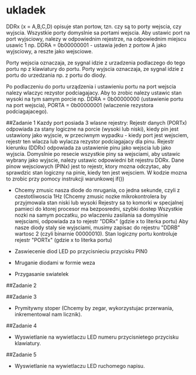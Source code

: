 # ukladek

DDRx (x = A,B,C,D) opisuje stan portow, tzn. czy są to porty wejscia, czy wyjscia.
Wszystkie porty domyslnie sa portami wejscia.
Aby ustawic port na port wyjsciowy, nalezy w odpowiednim rejestrze, na odpowiednim miejscu usawic 1
np. DDRA = 0b00000001 - ustawia jeden z portow A jako wyjsciowy, a reszte jako wejsciowe.

Porty wejscia oznaczaja, ze sygnal idzie z urzadzenia podlaczego do tego portu np z klawiatury do portu.
Porty wyjscia oznaczaja, ze sygnal idzie z portu do urzedzania np. z portu do diody.

Po podlaczeniu do portu urządzenia i ustawieniu portu na port wejscia nalezy wlaczyc rezystor podciagajacy.
Aby to zrobic nalezy ustawic stan wysoki na tym samym porcie np. DDRA = 0b00000000 (ustawienie portu na port wejscia),
PORTA = 0b00000001 (wlaczenie rezystora podciagajacego).

##Zadanie 1
Kazdy port posiada 3 wlasne rejestry:
Rejestr danych (PORTx) odpowiada za stany logiczne na porcie (wysoki lub niski), kiedy pin jest ustawiony jako wyjscie, w przeciwnym wypadku - kiedy port jest wejsciem, rejestr ten wlacza lub wylacza rezystor podciagajacy dla pinu.
Rejestr kierunku (DDRx) odpowiada za ustawienie pinu jako wejscia lub jako wyjscia. Domyslnie po resecie wszystkie piny sa wejsciami, aby ustawic wybrany jako wyjscie, nalezy ustawic odpowiedni bit rejestru DDRx.
Dane pinow wejsciowych (PINx) jest to rejestr, ktory mozna odczytac, aby sprawdzic stan logiczny na pinie, kiedy ten jest wejsciem. W kodzie mozna to zrobic przy pomocy instrukcji warunkowej if())

- Chcemy zmusic nasza diode do mrugania, co jedna sekunde, czyli z czestotliwoscia 1Hz
(Chcemy zmusic nozke mikrokontrolera by przyjmowala stan niski lub wysoki
Rejestry sa to komorki w specjalnej pamieci do ktorej procesor ma bezposredni, szybki dostep
Wszystkie nozki na samym poczatku, po wlaczeniu zasilania sa domyslnie wejsciami, odpowiada za to rejestr "DDRx" (gdzie x to literka portu)
Aby nasze diody staly sie wyjsciami, musimy zapisac do rejestru "DDRB" wartosc 2 (czyli binarnie 00000010). Stan logiczny portu kontroluje rejestr "PORTx"
(gdzie x to literka portu)

- Zaswiecenie diod LED po przycisnieciu przycisku PIN0

- Mruganie diodami w formie weza

- Przygasanie swiatelek

##Zadanie 2

##Zadanie 3
- Prymitywny stoper (Chcemy by zegar, wykorzystujac przerwania, inkrementowal nam licznik).

##Zadanie 4
- Wyswietlanie na wywietlaczu LED numeru przycisnietego przycisku klawiatury.

##Zadanie 5
- Wyswietlanie na wywietlaczu LED ruchomego napisu.
